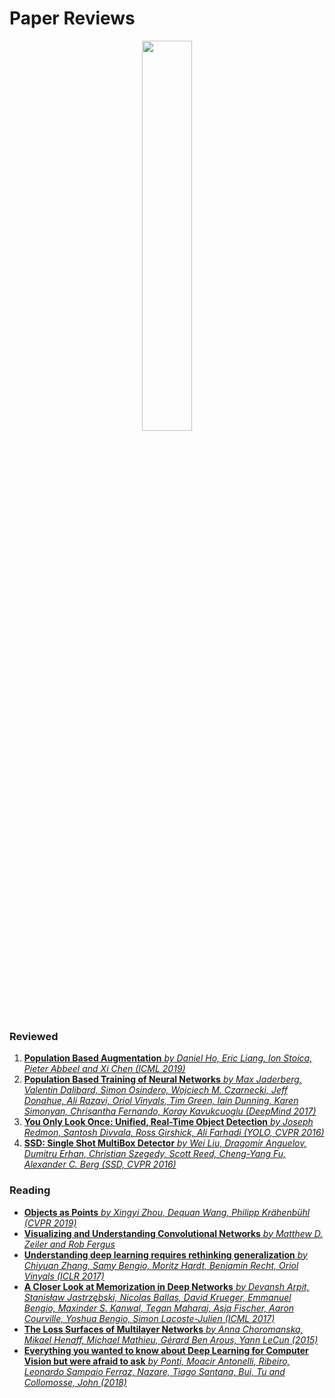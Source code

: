# Paper Reviews
<p align="center">
    <img src="https://drive.google.com/uc?export=view&id=1DVP9gEqobs4AOGs8DJW8nKyID4oK914w" width="40%" />
</p>

### Reviewed

1. [**Population Based Augmentation** *by Daniel Ho, Eric Liang, Ion Stoica, Pieter Abbeel and Xi Chen (ICML 2019)*](https://www.slideshare.net/DADAJONJURAKUZIEV/population-based-augmentation-178203557)
2. [**Population Based Training of Neural Networks** *by Max Jaderberg, Valentin Dalibard, Simon Osindero, Wojciech M. Czarnecki, Jeff Donahue, Ali Razavi, Oriol Vinyals, Tim Green, Iain Dunning, Karen Simonyan, Chrisantha Fernando, Koray Kavukcuoglu (DeepMind 2017)*](https://www.slideshare.net/DADAJONJURAKUZIEV/population-based-training-of-neural-networks)
3. [**You Only Look Once: Unified, Real-Time Object Detection** *by Joseph Redmon, Santosh Divvala, Ross Girshick, Ali Farhadi (YOLO, CVPR 2016)*](https://www.slideshare.net/DADAJONJURAKUZIEV/you-only-look-once-unified-realtime-object-detection-180981599)
4. [**SSD: Single Shot MultiBox Detector** *by Wei Liu, Dragomir Anguelov, Dumitru Erhan, Christian Szegedy, Scott Reed, Cheng-Yang Fu, Alexander C. Berg (SSD, CVPR 2016)*](https://docs.google.com/presentation/d/1rtfeV_VmdGdZD5ObVVpPDPIODSDxKnFSU0bsN_rgZXc/pub?start=false&loop=false&delayms=3000&slide=id.g179f601b72_0_51)

### Reading

* [**Objects as Points** *by Xingyi Zhou, Dequan Wang, Philipp Krähenbühl (CVPR 2019)*](https://arxiv.org/abs/1904.07850)
* [**Visualizing and Understanding Convolutional Networks** *by Matthew D. Zeiler and Rob Fergus*](https://arxiv.org/pdf/1311.2901.pdf)
* [**Understanding deep learning requires rethinking generalization** _by Chiyuan Zhang, Samy Bengio, Moritz Hardt, Benjamin Recht, Oriol Vinyals (ICLR 2017)_](https://arxiv.org/abs/1611.03530)
* [**A Closer Look at Memorization in Deep Networks** _by Devansh Arpit, Stanisław Jastrzębski, Nicolas Ballas, David Krueger, Emmanuel Bengio, Maxinder S. Kanwal, Tegan Maharaj, Asja Fischer, Aaron Courville, Yoshua Bengio, Simon Lacoste-Julien (ICML 2017)_](https://arxiv.org/abs/1706.05394)
* [**The Loss Surfaces of Multilayer Networks** _by Anna Choromanska, Mikael Henaff, Michael Mathieu, Gérard Ben Arous, Yann LeCun (2015)_](https://arxiv.org/abs/1412.0233)
* [**Everything you wanted to know about Deep Learning for Computer Vision but were afraid to ask** _by Ponti, Moacir Antonelli, Ribeiro, Leonardo Sampaio Ferraz, Nazare, Tiago Santana, Bui, Tu and Collomosse, John (2018)_](http://sibgrapi.sid.inpe.br/col/sid.inpe.br/sibgrapi/2017/09.05.22.09/doc/_2017_sibgrapi__Tutorial_Deep_Learning_for_CV___Survey_Paper_CRP.pdf)
